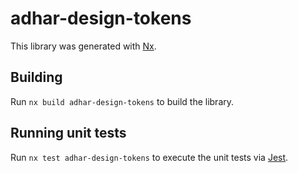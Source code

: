 # adhar-design-tokens

This library was generated with [Nx](https://nx.dev).

## Building

Run `nx build adhar-design-tokens` to build the library.

## Running unit tests

Run `nx test adhar-design-tokens` to execute the unit tests via [Jest](https://jestjs.io).
